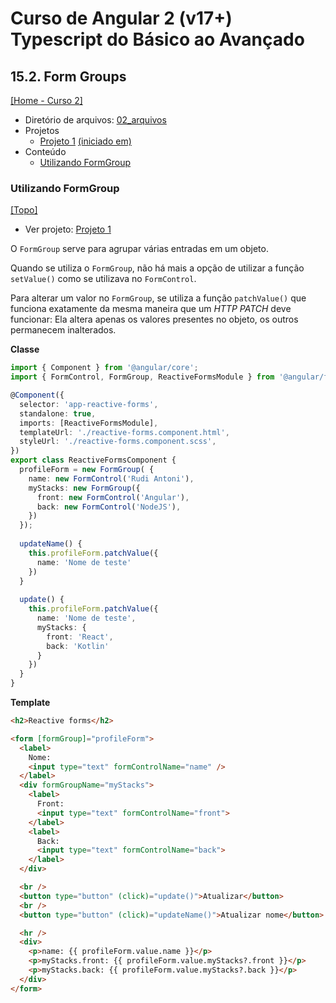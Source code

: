 # Curso de Angular 2 (v17+) Typescript do Básico ao Avançado

## 15.2. Form Groups
[[Home - Curso 2]](../../README.md#curso-2)<br />

- Diretório de arquivos: [02_arquivos](./02_arquivos/)
- Projetos
  - [Projeto 1](./02_arquivos/proj_01/) [(iniciado em)](#utilizando-formgroup)
- Conteúdo
  - [Utilizando FormGroup](#utilizando-formgroup)

### Utilizando FormGroup
[[Topo]](#)<br />

- Ver projeto: [Projeto 1](./02_arquivos/proj_01/)

O `FormGroup` serve para agrupar várias entradas em um objeto.

Quando se utiliza o `FormGroup`, não há mais a opção de utilizar a função `setValue()` como se utilizava no `FormControl`.

Para alterar um valor no `FormGroup`, se utiliza a função `patchValue()` que funciona exatamente da mesma maneira que um *HTTP PATCH* deve funcionar: Ela altera apenas os valores presentes no objeto, os outros permanecem inalterados.

**Classe**
```typescript
import { Component } from '@angular/core';
import { FormControl, FormGroup, ReactiveFormsModule } from '@angular/forms';

@Component({
  selector: 'app-reactive-forms',
  standalone: true,
  imports: [ReactiveFormsModule],
  templateUrl: './reactive-forms.component.html',
  styleUrl: './reactive-forms.component.scss',
})
export class ReactiveFormsComponent {
  profileForm = new FormGroup( {
    name: new FormControl('Rudi Antoni'),
    myStacks: new FormGroup({
      front: new FormControl('Angular'),
      back: new FormControl('NodeJS'),
    })
  });
  
  updateName() {
    this.profileForm.patchValue({
      name: 'Nome de teste'
    })
  }
  
  update() {
    this.profileForm.patchValue({
      name: 'Nome de teste',
      myStacks: {
        front: 'React',
        back: 'Kotlin'
      }
    })
  }
}
```

**Template**
```html
<h2>Reactive forms</h2>

<form [formGroup]="profileForm">
  <label>
    Nome:
    <input type="text" formControlName="name" />
  </label>
  <div formGroupName="myStacks">
    <label>
      Front:
      <input type="text" formControlName="front">
    </label>
    <label>
      Back:
      <input type="text" formControlName="back">
    </label>
  </div>

  <br />
  <button type="button" (click)="update()">Atualizar</button>
  <br />
  <button type="button" (click)="updateName()">Atualizar nome</button>

  <hr />
  <div>
    <p>name: {{ profileForm.value.name }}</p>
    <p>myStacks.front: {{ profileForm.value.myStacks?.front }}</p>
    <p>myStacks.back: {{ profileForm.value.myStacks?.back }}</p>
  </div>
</form>
```
